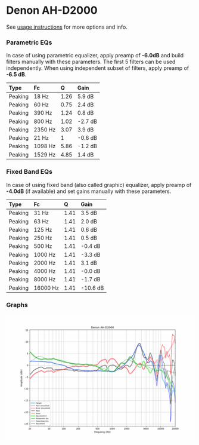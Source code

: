 # Denon AH-D2000
See [usage instructions](https://github.com/jaakkopasanen/AutoEq#usage) for more options and info.

### Parametric EQs
In case of using parametric equalizer, apply preamp of **-6.0dB** and build filters manually
with these parameters. The first 5 filters can be used independently.
When using independent subset of filters, apply preamp of **-6.5 dB**.

| Type    | Fc      |    Q | Gain    |
|:--------|:--------|:-----|:--------|
| Peaking | 18 Hz   | 1.26 | 5.9 dB  |
| Peaking | 60 Hz   | 0.75 | 2.4 dB  |
| Peaking | 390 Hz  | 1.24 | 0.8 dB  |
| Peaking | 800 Hz  | 1.02 | -2.7 dB |
| Peaking | 2350 Hz | 3.07 | 3.9 dB  |
| Peaking | 21 Hz   | 1    | -0.6 dB |
| Peaking | 1098 Hz | 5.86 | -1.2 dB |
| Peaking | 1529 Hz | 4.85 | 1.4 dB  |

### Fixed Band EQs
In case of using fixed band (also called graphic) equalizer, apply preamp of **-4.0dB**
(if available) and set gains manually with these parameters.

| Type    | Fc       |    Q | Gain     |
|:--------|:---------|:-----|:---------|
| Peaking | 31 Hz    | 1.41 | 3.5 dB   |
| Peaking | 63 Hz    | 1.41 | 2.0 dB   |
| Peaking | 125 Hz   | 1.41 | 0.6 dB   |
| Peaking | 250 Hz   | 1.41 | 0.5 dB   |
| Peaking | 500 Hz   | 1.41 | -0.4 dB  |
| Peaking | 1000 Hz  | 1.41 | -3.3 dB  |
| Peaking | 2000 Hz  | 1.41 | 3.1 dB   |
| Peaking | 4000 Hz  | 1.41 | -0.0 dB  |
| Peaking | 8000 Hz  | 1.41 | -1.7 dB  |
| Peaking | 16000 Hz | 1.41 | -10.6 dB |

### Graphs
![](./Denon%20AH-D2000.png)